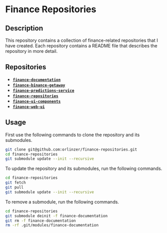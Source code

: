 # Finance Repositories

## Description

This repository contains a collection of finance-related repositories that I have created. Each repository contains a README file that describes the repository in more detail.

## Repositories

- [**`finance-documentation`**](https://github.com/orlinzer/finance-documentation)
- [**`finance-binance-getaway`**](https://github.com/orlinzer/finance-binance-getaway)
- [**`finance-predictions-service`**](https://github.com/orlinzer/finance-predictions-service)
- [**`finance-repositories`**](https://github.com/orlinzer/finance-repositories)
- [**`finance-ui-components`**](https://github.com/orlinzer/finance-ui-components)
- [**`finance-web-ui`**](https://github.com/orlinzer/finance-web-ui)

## Usage

First use the following commands to clone the repository and its submodules.

```bash
git clone git@github.com:orlinzer/finance-repositories.git
cd finance-repositories
git submodule update --init --recursive
```

To update the repository and its submodules, run the following commands.

```bash
cd finance-repositories
git fetch
git pull
git submodule update --init --recursive
```

To remove a submodule, run the following commands.

```bash
cd finance-repositories
git submodule deinit -f finance-documentation
git rm -f finance-documentation
rm -rf .git/modules/finance-documentation
```
